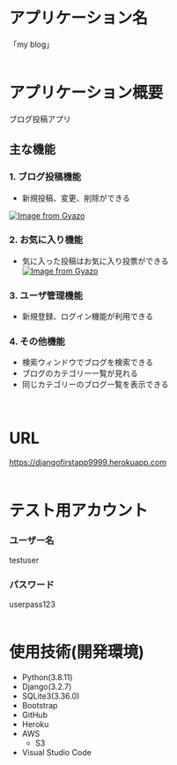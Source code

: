 # アプリケーション名
「my blog」
<br />
<br />

# アプリケーション概要
ブログ投稿アプリ
## 主な機能
### 1. ブログ投稿機能
- 新規投稿、変更、削除ができる

[![Image from Gyazo](https://i.gyazo.com/0521e4dbba7ee7ae4cc4b892d111d866.gif)](https://gyazo.com/0521e4dbba7ee7ae4cc4b892d111d866)

### 2. お気に入り機能
- 気に入った投稿はお気に入り投票ができる<br />
[![Image from Gyazo](https://i.gyazo.com/a2507a4bf15f2e7540cd8956b5ab9464.gif)](https://gyazo.com/a2507a4bf15f2e7540cd8956b5ab9464)

### 3. ユーザ管理機能
- 新規登録、ログイン機能が利用できる

### 4. その他機能
- 検索ウィンドウでブログを検索できる
- ブログのカテゴリー一覧が見れる
- 同じカテゴリーのブログ一覧を表示できる
<br />

# URL
https://djangofirstapp9999.herokuapp.com
<br />
<br />

# テスト用アカウント
### ユーザー名
  testuser
### パスワード
  userpass123
<br />
<br />


# 使用技術(開発環境)
- Python(3.8.11)
- Django(3.2.7)
- SQLite3(3.36.0)
- Bootstrap
- GitHub
- Heroku
- AWS
  - S3
- Visual Studio Code
<br />



